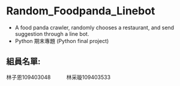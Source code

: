 # Random_Foodpanda_Linebot
* A food panda crawler, randomly chooses a restaurant, and send suggestion through a line bot.
* Python 期末專題 (Python final project)

## 組員名單:
林子恩109403048&emsp;&emsp;&emsp;林采璇109403533 <br>
 
